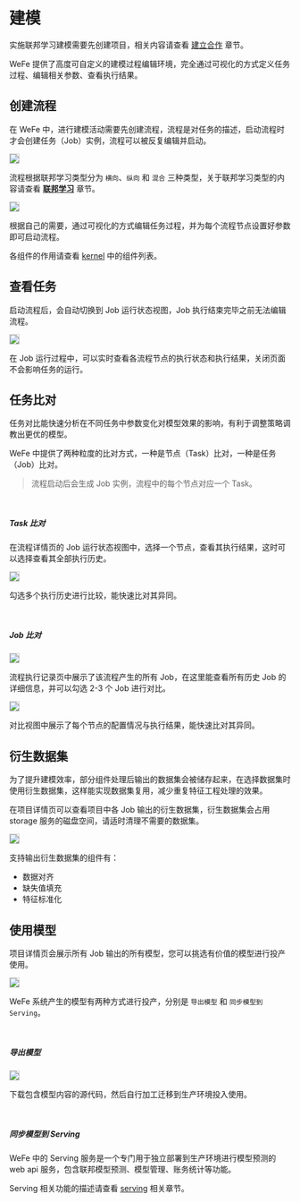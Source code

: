 # 建模

实施联邦学习建模需要先创建项目，相关内容请查看 [建立合作](/operation_guide/project) 章节。

WeFe 提供了高度可自定义的建模过程编辑环境，完全通过可视化的方式定义任务过程、编辑相关参数、查看执行结果。

## 创建流程

在 WeFe 中，进行建模活动需要先创建流程，流程是对任务的描述，启动流程时才会创建任务（Job）实例，流程可以被反复编辑并启动。

<img src="_media/operation_guide/project_flow_add.png" style="max-height:700px;border:solid 1px #ccc" />

流程根据联邦学习类型分为 `横向`、`纵向` 和 `混合` 三种类型，关于联邦学习类型的内容请查看 [**联邦学习**](/federated_learning/federated_learning) 章节。

<img src="_media/operation_guide/project_flow_edit.png" style="max-height:700px;border:solid 1px #ccc" />

根据自己的需要，通过可视化的方式编辑任务过程，并为每个流程节点设置好参数即可启动流程。

各组件的作用请查看 [kernel](/system_framework/kernel) 中的组件列表。

## 查看任务

启动流程后，会自动切换到 Job 运行状态视图，Job 执行结束完毕之前无法编辑流程。

<img src="_media/operation_guide/project_flow_job_view.png" style="max-height:700px;border:solid 1px #ccc" />

在 Job 运行过程中，可以实时查看各流程节点的执行状态和执行结果，关闭页面不会影响任务的运行。


## 任务比对

任务对比能快速分析在不同任务中参数变化对模型效果的影响，有利于调整策略调教出更优的模型。

WeFe 中提供了两种粒度的比对方式，一种是节点（Task）比对，一种是任务（Job）比对。

> 流程启动后会生成 Job 实例，流程中的每个节点对应一个 Task。

<br>

##### Task 比对
在流程详情页的 Job 运行状态视图中，选择一个节点，查看其执行结果，这时可以选择查看其全部执行历史。

<img src="_media/operation_guide/project_flow_task_diff.png" style="max-height:700px;border:solid 1px #ccc" />

勾选多个执行历史进行比较，能快速比对其异同。

<br>

##### Job 比对

<img src="_media/operation_guide/project_job_list.png" style="max-height:700px;border:solid 1px #ccc" />

流程执行记录页中展示了该流程产生的所有 Job，在这里能查看所有历史 Job 的详细信息，并可以勾选 2-3 个 Job 进行对比。

<img src="_media/operation_guide/project_job_diff.png" style="max-height:700px;border:solid 1px #ccc" />

对比视图中展示了每个节点的配置情况与执行结果，能快速比对其异同。


## 衍生数据集

为了提升建模效率，部分组件处理后输出的数据集会被储存起来，在选择数据集时使用衍生数据集，这样能实现数据集复用，减少重复特征工程处理的效果。

在项目详情页可以查看项目中各 Job 输出的衍生数据集，衍生数据集会占用 storage 服务的磁盘空间，请适时清理不需要的数据集。

<img src="_media/operation_guide/project_derive_data_set.png" style="max-height:700px;border:solid 1px #ccc" />

支持输出衍生数据集的组件有：

* 数据对齐
* 缺失值填充
* 特征标准化

## 使用模型

项目详情页会展示所有 Job 输出的所有模型，您可以挑选有价值的模型进行投产使用。

<img src="_media/operation_guide/project_modeling_list.png" style="max-height:700px;border:solid 1px #ccc" />

WeFe 系统产生的模型有两种方式进行投产，分别是 `导出模型` 和 `同步模型到 Serving`。

<br>

##### 导出模型
<img src="_media/operation_guide/project_modeling_download.png" style="max-height:700px;border:solid 1px #ccc" />

下载包含模型内容的源代码，然后自行加工迁移到生产环境投入使用。

<br>

##### 同步模型到 Serving

WeFe 中的 Serving 服务是一个专门用于独立部署到生产环境进行模型预测的 web api 服务，包含联邦模型预测、模型管理、账务统计等功能。

Serving 相关功能的描述请查看 [serving](/system_framework/serving) 相关章节。